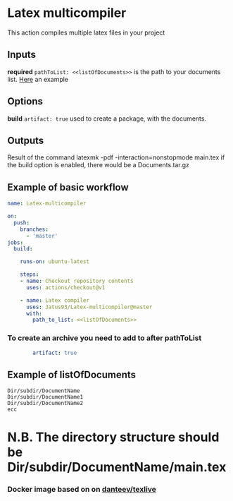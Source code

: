 # Latex multicompiler
This action compiles multiple latex files in your project

## Inputs
**required** `pathToList: <<listOfDocuments>>` is the path to your documents list.
[Here](#Example-of-listOfDocuments) an example

## Options
**build** `artifact: true` used to create a package, with the documents.

## Outputs
Result of the command latexmk -pdf -interaction=nonstopmode main.tex
if the build option is enabled, there would be a Documents.tar.gz

## Example of basic workflow

```yaml
name: Latex-multicompiler

on:
  push:
    branches:
      - 'master'
jobs:
  build:

    runs-on: ubuntu-latest

    steps:
    - name: Checkout repository contents
      uses: actions/checkout@v1

    - name: Latex compiler
      uses: Jatus93/Latex-multicompiler@master
      with:
        path_to_list: <<listOfDocuments>>
```
### To create an archive you need to add to after pathToList
```yaml
        artifact: true

```
## Example of listOfDocuments

```
Dir/subdir/DocumentName
Dir/subdir/DocumentName1
Dir/subdir/DocumentName2
ecc
```
# N.B. The directory structure should be Dir/subdir/DocumentName/main.tex

### Docker image based on on [danteev/texlive](https://github.com/dante-ev/docker-texlive)
